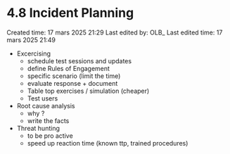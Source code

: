 # 4.8 Incident Planning

Created time: 17 mars 2025 21:29
Last edited by: OLB_
Last edited time: 17 mars 2025 21:49

- Excercising
    - schedule test sessions and updates
    - define Rules of Engagement
    - specific scenario (limit the time)
    - evaluate response + document
    - Table top exercises / simulation (cheaper)
    - Test users
- Root cause analysis
    - why ?
    - write the facts
- Threat hunting
    - to be pro active
    - speed up reaction time (known ttp, trained procedures)